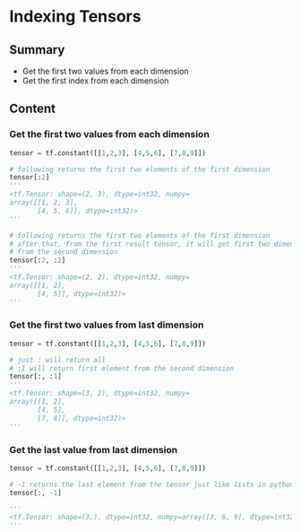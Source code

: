 # Indexing Tensors

## Summary

- Get the first two values from each dimension
- Get the first index from each dimension

## Content

### Get the first two values from each dimension

```python
tensor = tf.constant([[1,2,3], [4,5,6], [7,8,9]])

# following returns the first two elements of the first dimension
tensor[:2]
'''
<tf.Tensor: shape=(2, 3), dtype=int32, numpy=
array([[1, 2, 3],
       [4, 5, 6]], dtype=int32)>
'''

# following returns the first two elements of the first dimension
# after that, from the first result tensor, it will get first two dimension
# from the second dimension
tensor[:2, :2]
'''
<tf.Tensor: shape=(2, 2), dtype=int32, numpy=
array([[1, 2],
       [4, 5]], dtype=int32)>
'''
```

### Get the first two values from last dimension

```python
tensor = tf.constant([[1,2,3], [4,5,6], [7,8,9]])

# just : will return all
# :1 will return first element from the second dimension
tensor[:, :1]
'''
<tf.Tensor: shape=(3, 2), dtype=int32, numpy=
array([[1, 2],
       [4, 5],
       [7, 8]], dtype=int32)>
'''
```

### Get the last value from last dimension

```python
tensor = tf.constant([[1,2,3], [4,5,6], [7,8,9]])

# -1 returns the last element from the tensor just like lists in python
tensor[:, -1]

'''
<tf.Tensor: shape=(3,), dtype=int32, numpy=array([3, 6, 9], dtype=int32)>
'''
```
